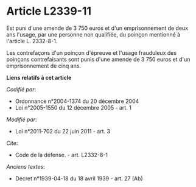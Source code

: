 # Article L2339-11

Est puni d'une amende de 3 750 euros et d'un emprisonnement de deux ans l'usage, par une personne non qualifiée, du poinçon
mentionné à l'article L. 2332-8-1.

Les contrefaçons d'un poinçon d'épreuve et l'usage frauduleux des poinçons contrefaisants sont punis d'une amende de 3 750
euros et d'un emprisonnement de cinq ans.

**Liens relatifs à cet article**

_Codifié par_:

  - Ordonnance n°2004-1374 du 20 décembre 2004
  - Loi n°2005-1550 du 12 décembre 2005 - art. 1

_Modifié par_:

  - Loi n°2011-702 du 22 juin 2011 - art. 3

_Cite_:

  - Code de la défense. - art. L2332-8-1

_Anciens textes_:

  - Décret n°1939-04-18 du 18 avril 1939 - art. 27 (Ab)
